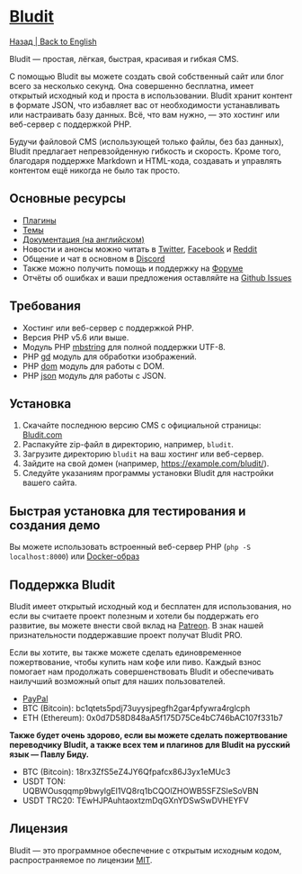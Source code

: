 # [Bludit](https://www.bludit.com/)

[Назад | Back to English](README.md)

Bludit — простая, лёгкая, быстрая, красивая и гибкая CMS.

С помощью Bludit вы можете создать свой собственный сайт или блог всего за несколько секунд. Она совершенно бесплатна, имеет открытый исходный код и проста в использовании. Bludit хранит контент в формате JSON, что избавляет вас от необходимости устанавливать или настраивать базу данных. Всё, что вам нужно, — это хостинг или веб-сервер с поддержкой PHP.

Будучи файловой CMS (использующей только файлы, без баз данных), Bludit предлагает непревзойденную гибкость и скорость. Кроме того, благодаря поддержке Markdown и HTML-кода, создавать и управлять контентом ещё никогда не было так просто.

## Основные ресурсы

- [Плагины](https://plugins.bludit.com)
- [Темы](https://themes.bludit.com)
- [Документация (на английском)](https://docs.bludit.com)
- Новости и анонсы можно читать в [Twitter](https://twitter.com/bludit), [Facebook](https://www.facebook.com/bluditcms) и [Reddit](https://www.reddit.com/r/bludit/)
- Общение и чат в основном в [Discord](https://discord.gg/CFaXEdZWds)
- Также можно получить помощь и поддержку на [Форуме](https://forum.bludit.org)
- Отчёты об ошибках и ваши предложения оставляйте на [Github Issues](https://github.com/bludit/bludit/issues)

## Требования

- Хостинг или веб-сервер с поддержкой PHP.
- Версия PHP v5.6 или выше.
- Модуль PHP [mbstring](http://php.net/manual/en/book.mbstring.php) для полной поддержки UTF-8.
- PHP [gd](http://php.net/manual/en/book.image.php) модуль для обработки изображений.
- PHP [dom](http://php.net/manual/en/book.dom.php) модуль для работы с DOM.
- PHP [json](http://php.net/manual/en/book.json.php) модуль для работы с JSON.

## Установка

1. Скачайте последнюю версию CMS с официальной страницы: [Bludit.com](https://www.bludit.com)
2. Распакуйте zip-файл в директорию, например, `bludit`.
3. Загрузите директорию `bludit` на ваш хостинг или веб-сервер.
4. Зайдите на свой домен (например, https://example.com/bludit/).
5. Следуйте указаниям программы установки Bludit для настройки вашего сайта.

## Быстрая установка для тестирования и создания демо

Вы можете использовать встроенный веб-сервер PHP (`php -S localhost:8000`) или [Docker-образ](https://hub.docker.com/r/bludit/docker/)

## Поддержка Bludit

Bludit имеет открытый исходный код и бесплатен для использования, но если вы считаете проект полезным и хотели бы поддержать его развитие, вы можете внести свой вклад на [Patreon](https://www.patreon.com/bePatron?c=921115&rid=2458860). В знак нашей признательности поддержавшие проект получат Bludit PRO.

Если вы хотите, вы также можете сделать единовременное пожертвование, чтобы купить нам кофе или пиво. Каждый взнос помогает нам продолжать совершенствовать Bludit и обеспечивать наилучший возможный опыт для наших пользователей.

- [PayPal](https://www.paypal.me/bludit/10)
- BTC (Bitcoin): bc1qtets5pdj73uyysjpegfh2gar4pfywra4rglcph
- ETH (Ethereum): 0x0d7D58D848aA5f175D75Ce4bC746bAC107f331b7

**Также будет очень здорово, если вы можете сделать пожертвование переводчику Bludit, а также всех тем и плагинов для Bludit на русский язык — Павлу Биду.**

- BTC (Bitcoin): 18rx3ZfS5eZ4JY6Qfpafcx86J3yx1eMUc3
- USDT TON: UQBWOusqqmp9bwylgEl1VQ8rq1bCQOlZHOWB5SFZSleSoVBN
- USDT TRC20: TEwHJPAuhtaoxtzmDqGXnYDSwSwDVHEYFV

## Лицензия

Bludit — это программное обеспечение с открытым исходным кодом, распространяемое по лицензии [MIT](https://tldrlegal.com/license/mit-license).
